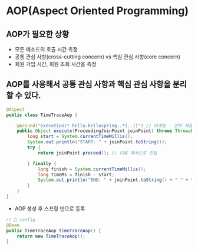 # AOP(Aspect Oriented Programming)

## AOP가 필요한 상황

- 모든 메소드의 호출 시간 측정
- 공통 관심 사항(cross-cutting concern) vs 핵심 관심 사항(core concern)
- 회원 가입 시간, 회원 조회 시간을 측정

## AOP를 사용해서 공통 관심 사항과 핵심 관심 사항을 분리할 수 있다.

```java
@Aspect
public class TimeTraceAop {

    @Around("execution(* hello.hellospring..*(..))") // 타겟팅 - 전부 적용
    public Object execute(ProceedingJoinPoint joinPoint) throws Throwable {
        long start = System.currentTimeMillis();
        System.out.println("START: " + joinPoint.toString());
        try {
            return joinPoint.proceed(); // 다음 메서드로 진입

        } finally {
            long finish = System.currentTimeMillis();
            long timeMs = finish - start;
            System.out.println("END: " + joinPoint.toString() + " " + timeMs + "ms");
        }
    }
}
```

- AOP 생성 후 스프링 빈으로 등록

```java
// 📁 config
@Bean
public TimeTraceAop timeTraceAop() {
    return new TimeTraceAop();
}
```
